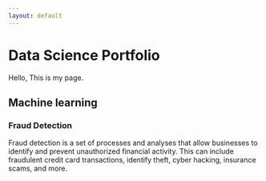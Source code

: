 ```yaml
---
layout: default
---
```



# Data Science Portfolio

Hello, This is my page.

## Machine learning


### Fraud Detection

Fraud detection is a set of processes and analyses that allow businesses to identify and prevent unauthorized financial activity. This can include fraudulent credit card transactions, identify theft, cyber hacking, insurance scams, and more.

